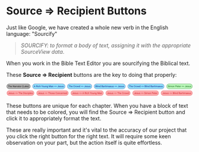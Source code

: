 # Source =&gt; Recipient Buttons

Just like Google, we have created a whole new verb in the English language: "Sourcify" 

> _SOURCIFY: to format a body of text, assigning it with the appropriate SourceView data_.

When you work in the Bible Text Editor you are sourcifying the Biblical text.

These **Source =&gt; Recipient** buttons are the key to doing that properly:

![](../.gitbook/assets/screen-shot-2019-06-10-at-1.33.02-pm.png)

These buttons are unique for each chapter. When you have a block of text that needs to be colored, you will find the Source =&gt; Recipient button and click it to appropriately format the text.

These are really important and it's vital to the accuracy of our project that you click the right button for the right text. It will require some keen observation on your part, but the action itself is quite effortless.

